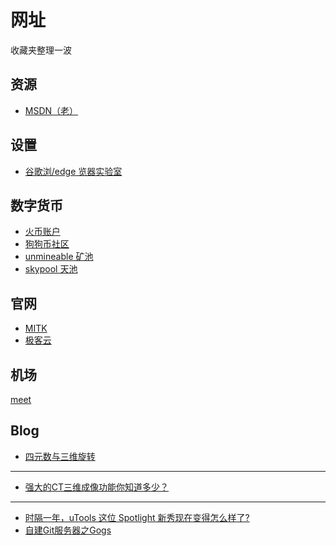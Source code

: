 # 网址

收藏夹整理一波


## 资源

* [MSDN（老）](https://msdn.itellyou.cn/)


## 设置

* [谷歌浏/edge 览器实验室](edge://flags/)

## 数字货币

* [火币账户](https://www.huobi.com/zh-cn/finance-beta/?account=exchange)
* [狗狗币社区](https://my.dogechain.info/#/overview)
* [unmineable 矿池](https://unmineable.com/coins/DOGE/address/DLrxn7s5Z5tzPbXBmrJXGiuWyx8CZMJj3A)
* [skypool 天池](https://skypool.org/#/dashboard)


## 官网

* [MITK](https://www.mitk.org/wiki/The_Medical_Imaging_Interaction_Toolkit_(MITK))
* [极客云](https://jike00.net/user/shop#)

## 机场

[meet](https://myconnect.best/#/login)


## Blog 

* [四元数与三维旋转](https://krasjet.github.io/quaternion/quaternion.pdf)

---
* [强大的CT三维成像功能你知道多少？](https://www.meipian.cn/3a9dgsm9)

---
* [时隔一年，uTools 这位 Spotlight 新秀现在变得怎么样了?](https://sspai.com/post/56739)
* [自建Git服务器之Gogs](https://cloud.tencent.com/developer/article/1425125?from=information.detail.gogs%E6%9C%8D%E5%8A%A1%E5%99%A8%E6%90%AD%E5%BB%BA)




